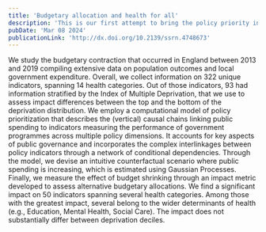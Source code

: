 ```yaml
---
title: 'Budgetary allocation and health for all'
description: 'This is our first attempt to bring the policy priority inference framework to a domain-specific application. Here, we study the problem of reaching a well-being economy in England using a unique dataset with manually mapped data on budget lines and outcome indicators.'
pubDate: 'Mar 08 2024'
publicationLink: 'http://dx.doi.org/10.2139/ssrn.4748673'
---
```


We study the budgetary contraction that occurred in England between 2013 and 2019 compiling extensive data on population outcomes and local government expenditure. Overall, we collect information on 322 unique indicators, spanning 14 health categories. Out of those indicators, 93 had information stratified by the Index of Multiple Deprivation, that we use to assess impact differences between the top and the bottom of the deprivation distribution. We employ a computational model of policy prioritization that describes the (vertical) causal chains linking public spending to indicators measuring the performance of government programmes across multiple policy dimensions. It accounts for key aspects of public governance and incorporates the complex interlinkages between policy indicators through a network of conditional dependencies. Through the model, we devise an intuitive counterfactual scenario where public spending is increasing, which is estimated using Gaussian Processes. Finally, we measure the effect of budget shrinking through an impact metric developed to assess alternative budgetary allocations. We find a significant impact on 50 indicators spanning several health categories. Among those with the greatest impact, several belong to the wider determinants of health (e.g., Education, Mental Health, Social Care). The impact does not substantially differ between deprivation deciles.